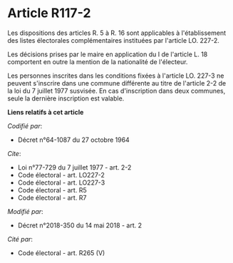# Article R117-2

Les dispositions des articles R. 5 à R. 16 sont applicables à l'établissement des listes électorales complémentaires
instituées par l'article LO. 227-2.

Les décisions prises par le maire en application du I de l'article L. 18 comportent en outre la mention de la nationalité de
l'électeur.

Les personnes inscrites dans les conditions fixées à l'article LO. 227-3 ne peuvent s'inscrire dans une commune différente au
titre de l'article 2-2 de la loi du 7 juillet 1977 susvisée. En cas d'inscription dans deux communes, seule la dernière
inscription est valable.

**Liens relatifs à cet article**

_Codifié par_:

  - Décret n°64-1087 du 27 octobre 1964

_Cite_:

  - Loi n°77-729 du 7 juillet 1977 - art. 2-2
  - Code électoral - art. LO227-2
  - Code électoral - art. LO227-3
  - Code électoral - art. R5
  - Code électoral - art. R7

_Modifié par_:

  - Décret n°2018-350 du 14 mai 2018 - art. 2

_Cité par_:

  - Code électoral - art. R265 (V)
